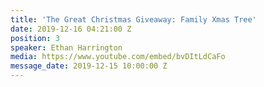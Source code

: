 ```yaml
---
title: 'The Great Christmas Giveaway: Family Xmas Tree'
date: 2019-12-16 04:21:00 Z
position: 3
speaker: Ethan Harrington
media: https://www.youtube.com/embed/bvDItLdCaFo
message_date: 2019-12-15 10:00:00 Z
---
```


